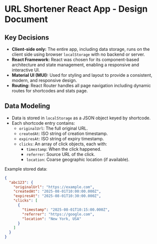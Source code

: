 # URL Shortener React App - Design Document

## Key Decisions

- **Client-side only:** The entire app, including data storage, runs on the client side using browser `localStorage` with no backend or server.
- **React Framework:** React was chosen for its component-based architecture and state management, enabling a responsive and interactive UI.
- **Material UI (MUI):** Used for styling and layout to provide a consistent, modern, and responsive design.
- **Routing:** React Router handles all page navigation including dynamic routes for shortcodes and stats page.

## Data Modeling

- Data is stored in `localStorage` as a JSON object keyed by shortcode.
- Each shortcode entry contains:
  - `originalUrl`: The full original URL.
  - `createdAt`: ISO string of creation timestamp.
  - `expiresAt`: ISO string of expiry timestamp.
  - `clicks`: An array of click objects, each with:
    - `timestamp`: When the click happened.
    - `referrer`: Source URL of the click.
    - `location`: Coarse geographic location (if available).

Example stored data:
```json
{
  "abc123": {
    "originalUrl": "https://example.com",
    "createdAt": "2025-08-01T10:00:00.000Z",
    "expiresAt": "2025-08-01T10:30:00.000Z",
    "clicks": [
      {
        "timestamp": "2025-08-01T10:15:00.000Z",
        "referrer": "https://google.com",
        "location": "New York, USA"
      }
    ]
  }
}
